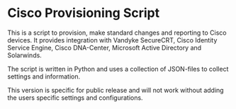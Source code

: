# Cisco Provisioning Script

This is a script to provision, make standard changes and reporting to Cisco devices.
It provides integration with Vandyke SecureCRT, Cisco Identity Service Engine, Cisco DNA-Center, Microsoft Active Directory and Solarwinds.

The script is written in Python and uses a collection of JSON-files to collect settings and information.

This version is specific for public release and will not work without adding the users specific settings and configurations.